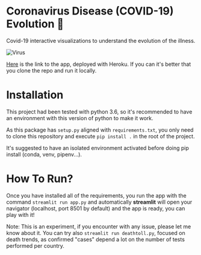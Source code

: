 # Coronavirus Disease (COVID-19) Evolution :hospital:

Covid-19 interactive visualizations to understand the evolution of the illness.

![Virus](https://media.giphy.com/media/vO2ByH5dWCJEc/giphy.gif)

[Here](http://sheltered-garden-02443.herokuapp.com/) is the link to the app, deployed with Heroku. If you can it's better that you clone the repo and run it locally.

# Installation

This project had been tested with python 3.6, so it's recommended to have an environment with this version of python to make it work.

As this package has `setup.py` aligned with `requirements.txt`, you only need to clone this repository and execute `pip install .` in the root of the project.

It's suggested to have an isolated environment activated before doing pip install (conda, venv, pipenv...).

# How To Run?

Once you have installed all of the requirements, you run the app with the command `streamlit run app.py` and automatically **streamlit** will open your navigator (localhost, port 8501 by default) and the app is ready, you can play with it!

Note: This is an experiment, if you encounter with any issue, please let me know about it.
You can try also `streamlit run deathtoll.py`, focused on death trends, as confirmed "cases" depend a lot on the number of tests performed per country.
